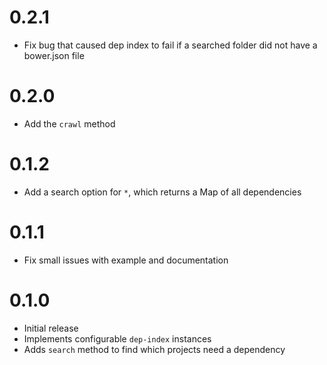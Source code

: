 0.2.1
=========
* Fix bug that caused dep index to fail if a searched folder did not have a bower.json file

0.2.0
=========
* Add the `crawl` method

0.1.2
=========
* Add a search option for `*`, which returns a Map of all dependencies

0.1.1
=========
* Fix small issues with example and documentation

0.1.0
=========
* Initial release
* Implements configurable `dep-index` instances
* Adds `search` method to find which projects need a dependency
